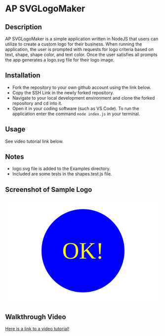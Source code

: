 # AP SVGLogoMaker

## Description

AP SVGLogoMaker is a simple application written in NodeJS that users can utilize to create a custom logo for their business. When running the application, the user is prompted with requests for logo criteria based on text, shape, shape color, and text color. Once the user satisfies all prompts the app generates a logo.svg file for their logo image.

## Installation

  * Fork the repository to your own github account using  the link below. 
  * Copy the SSH Link in the newly forked repository. 
  * Navigate to your local development environment and clone the forked repository and cd into it. 
  * Open it in your coding  software (such as VS Code). To run the application enter the command `node index.js` in your terminal.  

## Usage

See video tutorial link below.

## Notes
* logo.svg file is added to the Examples directory.
* Included are some tests in the shapes.test.js file.

## Screenshot of Sample Logo

![Screenshot](./examples/logo.svg)

## Walkthrough Video

[Here is a link to a video tutorial!](https://drive.google.com/file/d/13RxGzBzX6cAvUCdwg-5KBBwboaVj80j9/view)




